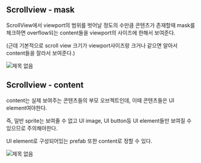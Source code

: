 ## Scrollview - mask
ScrollView에서 viewport의 범위를 벗어날 정도의 수만큼 콘텐츠가 존재할때 mask를 체크하면 overflow되는 content들을 viewport의 사이즈에 한해서 보여준다.


(근데 기본적으로 scroll view 크기가 viewport사이즈랑 크거나 같으면 알아서 content들을 잘라서 보여준다.)



![제목 없음](https://user-images.githubusercontent.com/79313194/151146017-bd25dd9e-52b2-43de-b10c-5e8cec132b4a.png)

## Scrollview - content
content는 실제 보여주는 콘텐츠들의 부모 오브젝트인데, 이때 콘텐츠들은 UI element여야한다. 


즉, 일반 sprite는 보여줄 수 없고 UI image, UI button등 UI element들만 보여질 수 있으므로 주의해야한다.


UI element로 구성되어있는 prefab 또한 content로 정할 수 있다.

![제목 없음](https://user-images.githubusercontent.com/79313194/151147065-04809c94-97ac-4f3c-9b22-38be36e0ad65.png)


